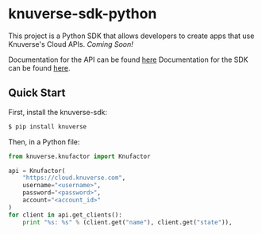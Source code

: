 # knuverse-sdk-python

This project is a Python SDK that allows developers to create apps that use Knuverse's Cloud APIs. *Coming Soon!*

Documentation for the API can be found [here](https://cloud.knuverse.com/docs/)
Documentation for the SDK can be found [here](https://knuverse.github.io/knuverse-sdk-python/knuverse.knufactor.Knufactor.html).

Quick Start
-----------
First, install the knuverse-sdk:

```sh
$ pip install knuverse
```
Then, in a Python file:

```python
from knuverse.knufactor import Knufactor

api = Knufactor(
    "https://cloud.knuverse.com",
    username="<username>",
    password="<password>",
    account="<account_id>"
)
for client in api.get_clients():
    print "%s: %s" % (client.get("name"), client.get("state")),
```

